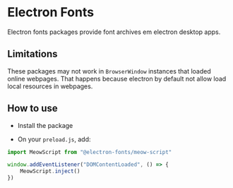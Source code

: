 # Electron Fonts

Electron fonts packages provide font archives em electron desktop apps.

## Limitations

These packages may not work in `BrowserWindow` instances that loaded online webpages. That happens because electron by default not allow load local resources in webpages.

## How to use

* Install the package

* On your `preload.js`, add:

```ts
import MeowScript from "@electron-fonts/meow-script"

window.addEventListener("DOMContentLoaded", () => {
    MeowScript.inject()
})
```
